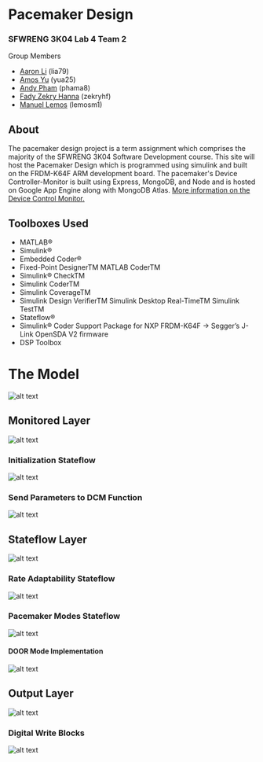 # Pacemaker Design

### SFWRENG 3K04 Lab 4 Team 2
Group Members
- [Aaron Li](https://github.com/aaronhsli) (lia79)
- [Amos Yu](https://github.com/amosyu2000) (yua25)
- [Andy Pham](https://github.com/aonday) (phama8)
- [Fady Zekry Hanna](https://github.com/fzhanna) (zekryhf)
- [Manuel Lemos](https://github.com/MannyLemos) (lemosm1)

## About
The pacemaker design project is a term assignment which comprises the majority of the SFWRENG 3K04 Software Development course. This site will host the Pacemaker Design  which is programmed using simulink and built on the FRDM-K64F ARM  development board.  The pacemaker's Device Controller-Monitor is built using Express, MongoDB, and Node and is hosted on Google App Engine along with MongoDB Atlas.
[More information on the Device  Control Monitor.](https://github.com/amosyu2000/pacemaker-api)

## Toolboxes Used
- MATLAB®
- Simulink®
- Embedded Coder®
- Fixed-Point DesignerTM MATLAB CoderTM
- Simulink® CheckTM
- Simulink CoderTM
- Simulink CoverageTM
- Simulink Design VerifierTM Simulink Desktop Real-TimeTM Simulink TestTM
- Stateflow®
- Simulink® Coder Support Package for NXP FRDM-K64F -> Segger’s J-Link OpenSDA V2 firmware
- DSP Toolbox

# The Model
![alt text](https://github.com/MannyLemos/Pacemaker/blob/main/Screen%20Shot%202020-12-04%20at%209.59.32%20AM.png)

## Monitored Layer
![alt text](https://github.com/MannyLemos/Pacemaker/blob/main/Screen%20Shot%202020-12-04%20at%209.59.05%20AM.png)
### Initialization Stateflow 
![alt text](https://github.com/MannyLemos/Pacemaker/blob/main/Screen%20Shot%202020-12-04%20at%2010.00.17%20AM.png)
### Send Parameters to DCM Function
![alt text](https://github.com/MannyLemos/Pacemaker/blob/main/Screen%20Shot%202020-12-04%20at%2010.00.58%20AM.png)

## Stateflow Layer
![alt text](https://github.com/MannyLemos/Pacemaker/blob/main/Screen%20Shot%202020-12-04%20at%209.59.43%20AM.png)
### Rate Adaptability Stateflow
![alt text](https://github.com/MannyLemos/Pacemaker/blob/main/Screen%20Shot%202020-12-04%20at%2010.01.56%20AM.png)
### Pacemaker Modes Stateflow
![alt text](https://github.com/MannyLemos/Pacemaker/blob/main/Screen%20Shot%202020-12-04%20at%2010.16.51%20AM.png)
#### DOOR Mode Implementation
![alt text](https://github.com/MannyLemos/Pacemaker/blob/main/Screen%20Shot%202020-12-04%20at%2010.17.35%20AM.png)

## Output Layer
![alt text](https://github.com/MannyLemos/Pacemaker/blob/main/Screen%20Shot%202020-12-04%20at%2010.18.02%20AM.png)
### Digital Write Blocks
![alt text](https://github.com/MannyLemos/Pacemaker/blob/main/Screen%20Shot%202020-12-04%20at%2010.18.16%20AM.png)

